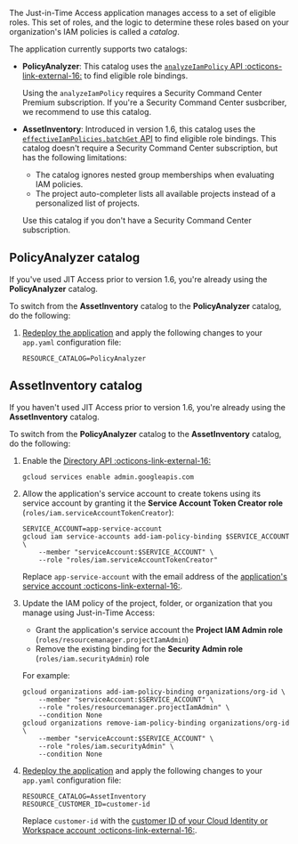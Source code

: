 The Just-in-Time Access application manages access to a set of eligible roles. This set of roles, and the logic
to determine these roles based on your organization's IAM policies is called a _catalog_.

The application currently supports two catalogs:

*   **PolicyAnalyzer**: This catalog uses the 
    [`analyzeIamPolicy` API :octicons-link-external-16:](https://cloud.google.com/asset-inventory/docs/reference/rest/v1/TopLevel/analyzeIamPolicy)
    to find eligible role bindings. 
    
    Using the `analyzeIamPolicy` requires a Security Command Center Premium subscription. If you're a 
    Security Command Center susbcriber, we recommend to use this catalog.
    
*   **AssetInventory**: Introduced in version 1.6, this catalog uses the 
    [`effectiveIamPolicies.batchGet` API](https://cloud.google.com/asset-inventory/docs/reference/rest/v1/effectiveIamPolicies/batchGet)
    to find eligible role bindings. This catalog doesn't require a Security Command Center subscription, but has the
    following limitations:
    
    *   The catalog ignores nested group memberships when evaluating IAM policies. 
    *   The project auto-completer lists all available projects instead of a personalized list of projects.
    
    Use this catalog if you don't have a Security Command Center subscription.
    

## PolicyAnalyzer catalog

If you've used JIT Access prior to version 1.6, you're already using the **PolicyAnalyzer** catalog.

To switch from the **AssetInventory** catalog to the **PolicyAnalyzer** catalog, do the following:

1.  [Redeploy the application](jitaccess-deploy.md) and apply the following changes to your `app.yaml` configuration file:

        RESOURCE_CATALOG=PolicyAnalyzer

## AssetInventory catalog

If you haven't used JIT Access prior to version 1.6, you're already using the **AssetInventory** catalog.

To switch from the **PolicyAnalyzer** catalog to the **AssetInventory** catalog, do the following:

1.  Enable the [Directory API :octicons-link-external-16:](https://developers.google.com/admin-sdk/directory/v1/guides)

        gcloud services enable admin.googleapis.com
        
1.  Allow the application's service account to create tokens using its service account by granting it the 
    **Service Account Token Creator role** (`roles/iam.serviceAccountTokenCreator`):

        SERVICE_ACCOUNT=app-service-account
        gcloud iam service-accounts add-iam-policy-binding $SERVICE_ACCOUNT \
            --member "serviceAccount:$SERVICE_ACCOUNT" \
            --role "roles/iam.serviceAccountTokenCreator"
            
    Replace `app-service-account` with the email address of the 
    [application's service account :octicons-link-external-16:](jitaccess-deploy.md).

1.  Update the IAM policy of the project, folder, or organization that you manage using Just-in-Time Access:

    * Grant the application's service account the **Project IAM Admin role** (`roles/resourcemanager.projectIamAdmin`)
    * Remove the existing binding for the **Security Admin role** (`roles/iam.securityAdmin`) role

    For example:

        gcloud organizations add-iam-policy-binding organizations/org-id \
            --member "serviceAccount:$SERVICE_ACCOUNT" \
            --role "roles/resourcemanager.projectIamAdmin" \
            --condition None
        gcloud organizations remove-iam-policy-binding organizations/org-id \
            --member "serviceAccount:$SERVICE_ACCOUNT" \
            --role "roles/iam.securityAdmin" \
            --condition None

1.  [Redeploy the application](jitaccess-deploy.md#upgrade-just-in-time-access) and apply the following changes to your `app.yaml` configuration file:

        RESOURCE_CATALOG=AssetInventory
        RESOURCE_CUSTOMER_ID=customer-id

    Replace `customer-id` with the [customer ID of your Cloud Identity or Workspace account :octicons-link-external-16:](https://support.google.com/a/answer/10070793).

